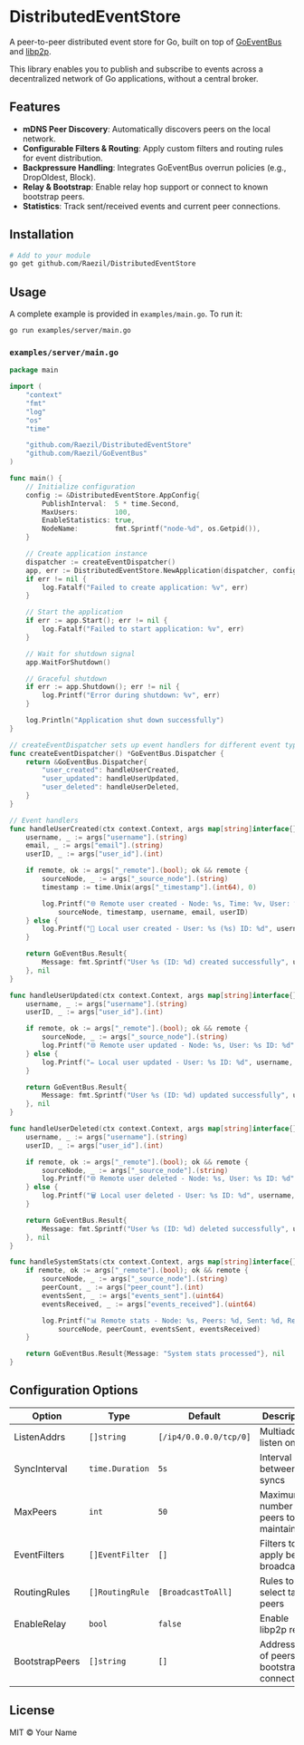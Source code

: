 # DistributedEventStore

A peer-to-peer distributed event store for Go, built on top of [GoEventBus](https://github.com/Raezil/GoEventBus) and [libp2p](https://github.com/libp2p/go-libp2p).

This library enables you to publish and subscribe to events across a decentralized network of Go applications, without a central broker.

## Features

* **mDNS Peer Discovery**: Automatically discovers peers on the local network.
* **Configurable Filters & Routing**: Apply custom filters and routing rules for event distribution.
* **Backpressure Handling**: Integrates GoEventBus overrun policies (e.g., DropOldest, Block).
* **Relay & Bootstrap**: Enable relay hop support or connect to known bootstrap peers.
* **Statistics**: Track sent/received events and current peer connections.

## Installation

```bash
# Add to your module
go get github.com/Raezil/DistributedEventStore
```

## Usage
A complete example is provided in `examples/main.go`. To run it:

```bash
go run examples/server/main.go
```

### `examples/server/main.go`

```go
package main

import (
	"context"
	"fmt"
	"log"
	"os"
	"time"

	"github.com/Raezil/DistributedEventStore"
	"github.com/Raezil/GoEventBus"
)

func main() {
	// Initialize configuration
	config := &DistributedEventStore.AppConfig{
		PublishInterval:  5 * time.Second,
		MaxUsers:         100,
		EnableStatistics: true,
		NodeName:         fmt.Sprintf("node-%d", os.Getpid()),
	}

	// Create application instance
	dispatcher := createEventDispatcher()
	app, err := DistributedEventStore.NewApplication(dispatcher, config)
	if err != nil {
		log.Fatalf("Failed to create application: %v", err)
	}

	// Start the application
	if err := app.Start(); err != nil {
		log.Fatalf("Failed to start application: %v", err)
	}

	// Wait for shutdown signal
	app.WaitForShutdown()

	// Graceful shutdown
	if err := app.Shutdown(); err != nil {
		log.Printf("Error during shutdown: %v", err)
	}

	log.Println("Application shut down successfully")
}

// createEventDispatcher sets up event handlers for different event types
func createEventDispatcher() *GoEventBus.Dispatcher {
	return &GoEventBus.Dispatcher{
		"user_created": handleUserCreated,
		"user_updated": handleUserUpdated,
		"user_deleted": handleUserDeleted,
	}
}

// Event handlers
func handleUserCreated(ctx context.Context, args map[string]interface{}) (GoEventBus.Result, error) {
	username, _ := args["username"].(string)
	email, _ := args["email"].(string)
	userID, _ := args["user_id"].(int)

	if remote, ok := args["_remote"].(bool); ok && remote {
		sourceNode, _ := args["_source_node"].(string)
		timestamp := time.Unix(args["_timestamp"].(int64), 0)

		log.Printf("🌐 Remote user created - Node: %s, Time: %v, User: %s (%s) ID: %d",
			sourceNode, timestamp, username, email, userID)
	} else {
		log.Printf("👤 Local user created - User: %s (%s) ID: %d", username, email, userID)
	}

	return GoEventBus.Result{
		Message: fmt.Sprintf("User %s (ID: %d) created successfully", username, userID),
	}, nil
}

func handleUserUpdated(ctx context.Context, args map[string]interface{}) (GoEventBus.Result, error) {
	username, _ := args["username"].(string)
	userID, _ := args["user_id"].(int)

	if remote, ok := args["_remote"].(bool); ok && remote {
		sourceNode, _ := args["_source_node"].(string)
		log.Printf("🌐 Remote user updated - Node: %s, User: %s ID: %d", sourceNode, username, userID)
	} else {
		log.Printf("✏️ Local user updated - User: %s ID: %d", username, userID)
	}

	return GoEventBus.Result{
		Message: fmt.Sprintf("User %s (ID: %d) updated successfully", username, userID),
	}, nil
}

func handleUserDeleted(ctx context.Context, args map[string]interface{}) (GoEventBus.Result, error) {
	username, _ := args["username"].(string)
	userID, _ := args["user_id"].(int)

	if remote, ok := args["_remote"].(bool); ok && remote {
		sourceNode, _ := args["_source_node"].(string)
		log.Printf("🌐 Remote user deleted - Node: %s, User: %s ID: %d", sourceNode, username, userID)
	} else {
		log.Printf("🗑️ Local user deleted - User: %s ID: %d", username, userID)
	}

	return GoEventBus.Result{
		Message: fmt.Sprintf("User %s (ID: %d) deleted successfully", username, userID),
	}, nil
}

func handleSystemStats(ctx context.Context, args map[string]interface{}) (GoEventBus.Result, error) {
	if remote, ok := args["_remote"].(bool); ok && remote {
		sourceNode, _ := args["_source_node"].(string)
		peerCount, _ := args["peer_count"].(int)
		eventsSent, _ := args["events_sent"].(uint64)
		eventsReceived, _ := args["events_received"].(uint64)

		log.Printf("📊 Remote stats - Node: %s, Peers: %d, Sent: %d, Received: %d",
			sourceNode, peerCount, eventsSent, eventsReceived)
	}

	return GoEventBus.Result{Message: "System stats processed"}, nil
}
```

## Configuration Options

| Option         | Type            | Default                | Description                                |
| -------------- | --------------- | ---------------------- | ------------------------------------------ |
| ListenAddrs    | `[]string`      | `[/ip4/0.0.0.0/tcp/0]` | Multiaddrs to listen on                    |
| SyncInterval   | `time.Duration` | `5s`                   | Interval between syncs                     |
| MaxPeers       | `int`           | `50`                   | Maximum number of peers to maintain        |
| EventFilters   | `[]EventFilter` | `[]`                   | Filters to apply before broadcasting       |
| RoutingRules   | `[]RoutingRule` | `[BroadcastToAll]`     | Rules to select target peers               |
| EnableRelay    | `bool`          | `false`                | Enable libp2p relay                        |
| BootstrapPeers | `[]string`      | `[]`                   | Addresses of peers to bootstrap connect to |

## License

MIT © Your Name

